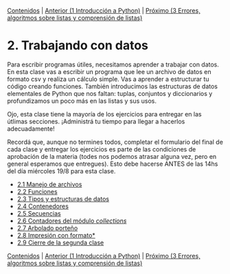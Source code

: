 [Contenidos](../Contenidos.md) \| [Anterior (1 Introducción a Python)](../01_Introduccion/00_Resumen.md) \| [Próximo (3 Errores, algoritmos sobre listas y comprensión de listas)](../03_Mas_Python/00_Resumen.md)

# 2. Trabajando con datos

Para escribir programas útiles, necesitamos aprender a trabajar con datos. En esta clase vas a escribir un programa que lee un archivo de datos en formato csv y realiza un cálculo simple. Vas a aprender a estructurar tu código creando funciones. También introducimos las estructuras de datos elementales de Python que nos faltan: tuplas, conjuntos y diccionarios y profundizamos un poco más en las listas y sus usos.


Ojo, esta clase tiene la mayoría de los ejercicios para entregar en las útlimas secciones. ¡Administrá tu tiempo para llegar a hacerlos adecuadamente!

Recordá que, aunque no termines todos, completar el formulario del final de cada clase y entregar los ejercicios es parte de las condiciones de aprobación de la materia (todes nos podemos atrasar alguna vez, pero en general esperamos que entregues). Esto debe hacerse ANTES de las 14hs del día miércoles 19/8 para esta clase. 

* [2.1 Manejo de archivos](01_Archivos.md)
* [2.2 Funciones](02_Funciones.md)
* [2.3 Tipos y estructuras de datos](03_TiposDatos.md)
* [2.4 Contenedores](04_Contenedores.md)
* [2.5 Secuencias](05_Secuencias.md)
* [2.6 Contadores del módulo _collections_](06_Contadores.md)
* [2.7 Arbolado porteño](07_Arboles1.md)
* [2.8 Impresión con formato*](08_Formato.md)
* [2.9 Cierre de la segunda clase](09_CierreClase.md)


[Contenidos](../Contenidos.md) \| [Anterior (1 Introducción a Python)](../01_Introduccion/00_Resumen.md) \| [Próximo (3 Errores, algoritmos sobre listas y comprensión de listas)](../03_Mas_Python/00_Resumen.md)
